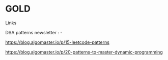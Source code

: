 # GOLD
Links 

DSA patterns newsletter : - 

https://blog.algomaster.io/p/15-leetcode-patterns

https://blog.algomaster.io/p/20-patterns-to-master-dynamic-programming
